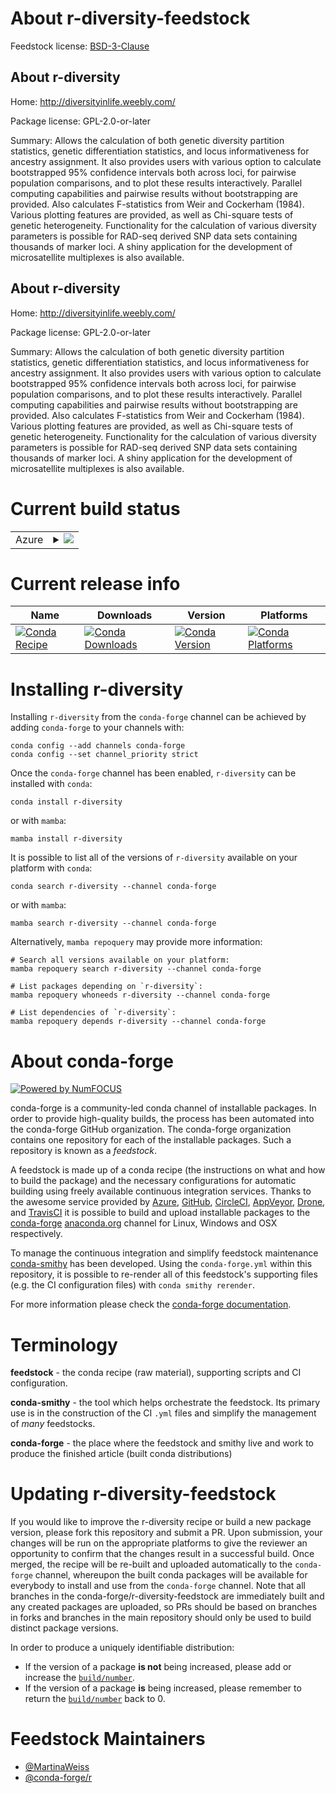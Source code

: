 About r-diversity-feedstock
===========================

Feedstock license: [BSD-3-Clause](https://github.com/conda-forge/r-diversity-feedstock/blob/main/LICENSE.txt)


About r-diversity
-----------------

Home: http://diversityinlife.weebly.com/

Package license: GPL-2.0-or-later

Summary: Allows the calculation of both genetic diversity partition statistics, genetic differentiation statistics, and locus informativeness for ancestry assignment. It also provides users with various option to calculate bootstrapped 95\% confidence intervals both across loci, for pairwise population comparisons, and to plot these results interactively. Parallel computing capabilities and pairwise results without bootstrapping are provided. Also calculates F-statistics from Weir and Cockerham (1984). Various plotting features are provided, as well as Chi-square tests of genetic heterogeneity. Functionality for the calculation of various diversity parameters is possible for RAD-seq derived SNP data sets containing thousands of marker loci. A shiny application for the development of microsatellite multiplexes is also available.

About r-diversity
-----------------

Home: http://diversityinlife.weebly.com/

Package license: GPL-2.0-or-later

Summary: Allows the calculation of both genetic diversity partition statistics, genetic differentiation statistics, and locus informativeness for ancestry assignment. It also provides users with various option to calculate bootstrapped 95\% confidence intervals both across loci, for pairwise population comparisons, and to plot these results interactively. Parallel computing capabilities and pairwise results without bootstrapping are provided. Also calculates F-statistics from Weir and Cockerham (1984). Various plotting features are provided, as well as Chi-square tests of genetic heterogeneity. Functionality for the calculation of various diversity parameters is possible for RAD-seq derived SNP data sets containing thousands of marker loci. A shiny application for the development of microsatellite multiplexes is also available.

Current build status
====================


<table>
    
  <tr>
    <td>Azure</td>
    <td>
      <details>
        <summary>
          <a href="https://dev.azure.com/conda-forge/feedstock-builds/_build/latest?definitionId=16470&branchName=main">
            <img src="https://dev.azure.com/conda-forge/feedstock-builds/_apis/build/status/r-diversity-feedstock?branchName=main">
          </a>
        </summary>
        <table>
          <thead><tr><th>Variant</th><th>Status</th></tr></thead>
          <tbody><tr>
              <td>linux_64_r_base4.3</td>
              <td>
                <a href="https://dev.azure.com/conda-forge/feedstock-builds/_build/latest?definitionId=16470&branchName=main">
                  <img src="https://dev.azure.com/conda-forge/feedstock-builds/_apis/build/status/r-diversity-feedstock?branchName=main&jobName=linux&configuration=linux%20linux_64_r_base4.3" alt="variant">
                </a>
              </td>
            </tr><tr>
              <td>linux_64_r_base4.4</td>
              <td>
                <a href="https://dev.azure.com/conda-forge/feedstock-builds/_build/latest?definitionId=16470&branchName=main">
                  <img src="https://dev.azure.com/conda-forge/feedstock-builds/_apis/build/status/r-diversity-feedstock?branchName=main&jobName=linux&configuration=linux%20linux_64_r_base4.4" alt="variant">
                </a>
              </td>
            </tr><tr>
              <td>osx_64_r_base4.3</td>
              <td>
                <a href="https://dev.azure.com/conda-forge/feedstock-builds/_build/latest?definitionId=16470&branchName=main">
                  <img src="https://dev.azure.com/conda-forge/feedstock-builds/_apis/build/status/r-diversity-feedstock?branchName=main&jobName=osx&configuration=osx%20osx_64_r_base4.3" alt="variant">
                </a>
              </td>
            </tr><tr>
              <td>osx_64_r_base4.4</td>
              <td>
                <a href="https://dev.azure.com/conda-forge/feedstock-builds/_build/latest?definitionId=16470&branchName=main">
                  <img src="https://dev.azure.com/conda-forge/feedstock-builds/_apis/build/status/r-diversity-feedstock?branchName=main&jobName=osx&configuration=osx%20osx_64_r_base4.4" alt="variant">
                </a>
              </td>
            </tr><tr>
              <td>win_64_r_base4.3</td>
              <td>
                <a href="https://dev.azure.com/conda-forge/feedstock-builds/_build/latest?definitionId=16470&branchName=main">
                  <img src="https://dev.azure.com/conda-forge/feedstock-builds/_apis/build/status/r-diversity-feedstock?branchName=main&jobName=win&configuration=win%20win_64_r_base4.3" alt="variant">
                </a>
              </td>
            </tr><tr>
              <td>win_64_r_base4.4</td>
              <td>
                <a href="https://dev.azure.com/conda-forge/feedstock-builds/_build/latest?definitionId=16470&branchName=main">
                  <img src="https://dev.azure.com/conda-forge/feedstock-builds/_apis/build/status/r-diversity-feedstock?branchName=main&jobName=win&configuration=win%20win_64_r_base4.4" alt="variant">
                </a>
              </td>
            </tr>
          </tbody>
        </table>
      </details>
    </td>
  </tr>
</table>

Current release info
====================

| Name | Downloads | Version | Platforms |
| --- | --- | --- | --- |
| [![Conda Recipe](https://img.shields.io/badge/recipe-r--diversity-green.svg)](https://anaconda.org/conda-forge/r-diversity) | [![Conda Downloads](https://img.shields.io/conda/dn/conda-forge/r-diversity.svg)](https://anaconda.org/conda-forge/r-diversity) | [![Conda Version](https://img.shields.io/conda/vn/conda-forge/r-diversity.svg)](https://anaconda.org/conda-forge/r-diversity) | [![Conda Platforms](https://img.shields.io/conda/pn/conda-forge/r-diversity.svg)](https://anaconda.org/conda-forge/r-diversity) |

Installing r-diversity
======================

Installing `r-diversity` from the `conda-forge` channel can be achieved by adding `conda-forge` to your channels with:

```
conda config --add channels conda-forge
conda config --set channel_priority strict
```

Once the `conda-forge` channel has been enabled, `r-diversity` can be installed with `conda`:

```
conda install r-diversity
```

or with `mamba`:

```
mamba install r-diversity
```

It is possible to list all of the versions of `r-diversity` available on your platform with `conda`:

```
conda search r-diversity --channel conda-forge
```

or with `mamba`:

```
mamba search r-diversity --channel conda-forge
```

Alternatively, `mamba repoquery` may provide more information:

```
# Search all versions available on your platform:
mamba repoquery search r-diversity --channel conda-forge

# List packages depending on `r-diversity`:
mamba repoquery whoneeds r-diversity --channel conda-forge

# List dependencies of `r-diversity`:
mamba repoquery depends r-diversity --channel conda-forge
```


About conda-forge
=================

[![Powered by
NumFOCUS](https://img.shields.io/badge/powered%20by-NumFOCUS-orange.svg?style=flat&colorA=E1523D&colorB=007D8A)](https://numfocus.org)

conda-forge is a community-led conda channel of installable packages.
In order to provide high-quality builds, the process has been automated into the
conda-forge GitHub organization. The conda-forge organization contains one repository
for each of the installable packages. Such a repository is known as a *feedstock*.

A feedstock is made up of a conda recipe (the instructions on what and how to build
the package) and the necessary configurations for automatic building using freely
available continuous integration services. Thanks to the awesome service provided by
[Azure](https://azure.microsoft.com/en-us/services/devops/), [GitHub](https://github.com/),
[CircleCI](https://circleci.com/), [AppVeyor](https://www.appveyor.com/),
[Drone](https://cloud.drone.io/welcome), and [TravisCI](https://travis-ci.com/)
it is possible to build and upload installable packages to the
[conda-forge](https://anaconda.org/conda-forge) [anaconda.org](https://anaconda.org/)
channel for Linux, Windows and OSX respectively.

To manage the continuous integration and simplify feedstock maintenance
[conda-smithy](https://github.com/conda-forge/conda-smithy) has been developed.
Using the ``conda-forge.yml`` within this repository, it is possible to re-render all of
this feedstock's supporting files (e.g. the CI configuration files) with ``conda smithy rerender``.

For more information please check the [conda-forge documentation](https://conda-forge.org/docs/).

Terminology
===========

**feedstock** - the conda recipe (raw material), supporting scripts and CI configuration.

**conda-smithy** - the tool which helps orchestrate the feedstock.
                   Its primary use is in the construction of the CI ``.yml`` files
                   and simplify the management of *many* feedstocks.

**conda-forge** - the place where the feedstock and smithy live and work to
                  produce the finished article (built conda distributions)


Updating r-diversity-feedstock
==============================

If you would like to improve the r-diversity recipe or build a new
package version, please fork this repository and submit a PR. Upon submission,
your changes will be run on the appropriate platforms to give the reviewer an
opportunity to confirm that the changes result in a successful build. Once
merged, the recipe will be re-built and uploaded automatically to the
`conda-forge` channel, whereupon the built conda packages will be available for
everybody to install and use from the `conda-forge` channel.
Note that all branches in the conda-forge/r-diversity-feedstock are
immediately built and any created packages are uploaded, so PRs should be based
on branches in forks and branches in the main repository should only be used to
build distinct package versions.

In order to produce a uniquely identifiable distribution:
 * If the version of a package **is not** being increased, please add or increase
   the [``build/number``](https://docs.conda.io/projects/conda-build/en/latest/resources/define-metadata.html#build-number-and-string).
 * If the version of a package **is** being increased, please remember to return
   the [``build/number``](https://docs.conda.io/projects/conda-build/en/latest/resources/define-metadata.html#build-number-and-string)
   back to 0.

Feedstock Maintainers
=====================

* [@MartinaWeiss](https://github.com/MartinaWeiss/)
* [@conda-forge/r](https://github.com/orgs/conda-forge/teams/r/)

